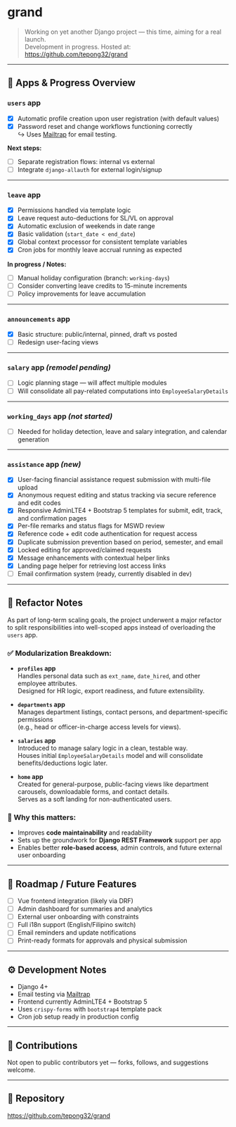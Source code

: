 # grand

> Working on yet another Django project — this time, aiming for a real launch.  
> Development in progress. Hosted at: https://github.com/tepong32/grand

---

## 🧩 Apps & Progress Overview

### `users` app

- [x] Automatic profile creation upon user registration (with default values)
- [x] Password reset and change workflows functioning correctly  
  ↪ Uses [Mailtrap](https://mailtrap.io) for email testing.

**Next steps:**  
- [ ] Separate registration flows: internal vs external  
- [ ] Integrate `django-allauth` for external login/signup

---

### `leave` app

- [x] Permissions handled via template logic  
- [x] Leave request auto-deductions for SL/VL on approval  
- [x] Automatic exclusion of weekends in date range  
- [x] Basic validation (`start_date < end_date`)  
- [x] Global context processor for consistent template variables  
- [x] Cron jobs for monthly leave accrual running as expected

**In progress / Notes:**  
- [ ] Manual holiday configuration (branch: `working-days`)  
- [ ] Consider converting leave credits to 15-minute increments  
- [ ] Policy improvements for leave accumulation

---

### `announcements` app

- [x] Basic structure: public/internal, pinned, draft vs posted  
- [ ] Redesign user-facing views

---

### `salary` app *(remodel pending)*

- [ ] Logic planning stage — will affect multiple modules  
- [ ] Will consolidate all pay-related computations into `EmployeeSalaryDetails`

---

### `working_days` app *(not started)*

- [ ] Needed for holiday detection, leave and salary integration, and calendar generation

---

### `assistance` app *(new)*

- [x] User-facing financial assistance request submission with multi-file upload  
- [x] Anonymous request editing and status tracking via secure reference and edit codes  
- [x] Responsive AdminLTE4 + Bootstrap 5 templates for submit, edit, track, and confirmation pages  
- [x] Per-file remarks and status flags for MSWD review  
- [x] Reference code + edit code authentication for request access  
- [x] Duplicate submission prevention based on period, semester, and email  
- [x] Locked editing for approved/claimed requests  
- [x] Message enhancements with contextual helper links  
- [x] Landing page helper for retrieving lost access links  
- [ ] Email confirmation system (ready, currently disabled in dev)

---

## 🔄 Refactor Notes

As part of long-term scaling goals, the project underwent a major refactor to split responsibilities into well-scoped apps instead of overloading the `users` app.

### ✅ Modularization Breakdown:

- **`profiles` app**  
  Handles personal data such as `ext_name`, `date_hired`, and other employee attributes.  
  Designed for HR logic, export readiness, and future extensibility.

- **`departments` app**  
  Manages department listings, contact persons, and department-specific permissions  
  (e.g., head or officer-in-charge access levels for views).

- **`salaries` app**  
  Introduced to manage salary logic in a clean, testable way.  
  Houses initial `EmployeeSalaryDetails` model and will consolidate benefits/deductions logic later.

- **`home` app**  
  Created for general-purpose, public-facing views like department carousels, downloadable forms, and contact details.  
  Serves as a soft landing for non-authenticated users.

### 🧠 Why this matters:

- Improves **code maintainability** and readability  
- Sets up the groundwork for **Django REST Framework** support per app  
- Enables better **role-based access**, admin controls, and future external user onboarding

---

## 🚀 Roadmap / Future Features

- [ ] Vue frontend integration (likely via DRF)  
- [ ] Admin dashboard for summaries and analytics  
- [ ] External user onboarding with constraints  
- [ ] Full i18n support (English/Filipino switch)  
- [ ] Email reminders and update notifications  
- [ ] Print-ready formats for approvals and physical submission

---

## ⚙️ Development Notes

- Django 4+  
- Email testing via [Mailtrap](https://mailtrap.io)  
- Frontend currently AdminLTE4 + Bootstrap 5  
- Uses `crispy-forms` with `bootstrap4` template pack  
- Cron job setup ready in production config

---

## 🤝 Contributions

Not open to public contributors yet — forks, follows, and suggestions welcome.

---

## 📁 Repository

https://github.com/tepong32/grand
